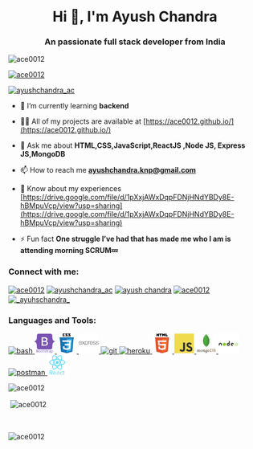 <p align="center" >
 <img src="https://s3.eu-west-1.amazonaws.com/redsys-prod/articles/eac8c6d69d1ce8ce0ff8824d/images/teaserImage_xxxx_croppedTeaserImage.jpg" alt="">

</p>


<h1 align="center">Hi 👋, I'm Ayush Chandra</h1>
<h3 align="center">An passionate full stack developer from India</h3>

<p align="left"> <img src="https://komarev.com/ghpvc/?username=ace0012&label=Profile%20views&color=0e75b6&style=flat" alt="ace0012" /> </p>

<p align="left"> <a href="https://github.com/ryo-ma/github-profile-trophy"><img src="https://github-profile-trophy.vercel.app/?username=ace0012" alt="ace0012" /></a> </p>

<p align="left"> <a href="https://twitter.com/ayushchandra_ac" target="blank"><img src="https://img.shields.io/twitter/follow/ayushchandra_ac?logo=twitter&style=for-the-badge" alt="ayushchandra_ac" /></a> </p>

- 🌱 I’m currently learning **backend**

- 👨‍💻 All of my projects are available at [https://ace0012.github.io/](https://ace0012.github.io/)

- 💬 Ask me about **HTML,CSS,JavaScript,ReactJS ,Node JS, Express JS,MongoDB**

- 📫 How to reach me **ayushchandra.knp@gmail.com**

- 📄 Know about my experiences [https://drive.google.com/file/d/1pXxjAWxDqpFDNjHNdYBDy8E-hBMpuVcp/view?usp=sharing](https://drive.google.com/file/d/1pXxjAWxDqpFDNjHNdYBDy8E-hBMpuVcp/view?usp=sharing)

- ⚡ Fun fact **One struggle I’ve had that has made me who I am is attending morning SCRUM💤**

<h3 align="left">Connect with me:</h3>
<p align="left">
<a href="https://codepen.io/ace0012" target="blank"><img align="center" src="https://raw.githubusercontent.com/rahuldkjain/github-profile-readme-generator/master/src/images/icons/Social/codepen.svg" alt="ace0012" height="30" width="40" /></a>
<a href="https://twitter.com/ayushchandra_ac" target="blank"><img align="center" src="https://raw.githubusercontent.com/rahuldkjain/github-profile-readme-generator/master/src/images/icons/Social/twitter.svg" alt="ayushchandra_ac" height="30" width="40" /></a>
<a href="https://linkedin.com/in/ayush chandra" target="blank"><img align="center" src="https://raw.githubusercontent.com/rahuldkjain/github-profile-readme-generator/master/src/images/icons/Social/linked-in-alt.svg" alt="ayush chandra" height="30" width="40" /></a>
<a href="https://codesandbox.com/ace0012" target="blank"><img align="center" src="https://raw.githubusercontent.com/rahuldkjain/github-profile-readme-generator/master/src/images/icons/Social/codesandbox.svg" alt="ace0012" height="30" width="40" /></a>
<a href="https://instagram.com/_ayuhschandra_" target="blank"><img align="center" src="https://raw.githubusercontent.com/rahuldkjain/github-profile-readme-generator/master/src/images/icons/Social/instagram.svg" alt="_ayuhschandra_" height="30" width="40" /></a>
</p>

<h3 align="left">Languages and Tools:</h3>
<p align="left"> <a href="https://www.gnu.org/software/bash/" target="_blank" rel="noreferrer"> <img src="https://www.vectorlogo.zone/logos/gnu_bash/gnu_bash-icon.svg" alt="bash" width="40" height="40"/> </a> <a href="https://getbootstrap.com" target="_blank" rel="noreferrer"> <img src="https://raw.githubusercontent.com/devicons/devicon/master/icons/bootstrap/bootstrap-plain-wordmark.svg" alt="bootstrap" width="40" height="40"/> </a> <a href="https://www.w3schools.com/css/" target="_blank" rel="noreferrer"> <img src="https://raw.githubusercontent.com/devicons/devicon/master/icons/css3/css3-original-wordmark.svg" alt="css3" width="40" height="40"/> </a> <a href="https://expressjs.com" target="_blank" rel="noreferrer"> <img src="https://raw.githubusercontent.com/devicons/devicon/master/icons/express/express-original-wordmark.svg" alt="express" width="40" height="40"/> </a> <a href="https://git-scm.com/" target="_blank" rel="noreferrer"> <img src="https://www.vectorlogo.zone/logos/git-scm/git-scm-icon.svg" alt="git" width="40" height="40"/> </a> <a href="https://heroku.com" target="_blank" rel="noreferrer"> <img src="https://www.vectorlogo.zone/logos/heroku/heroku-icon.svg" alt="heroku" width="40" height="40"/> </a> <a href="https://www.w3.org/html/" target="_blank" rel="noreferrer"> <img src="https://raw.githubusercontent.com/devicons/devicon/master/icons/html5/html5-original-wordmark.svg" alt="html5" width="40" height="40"/> </a> <a href="https://developer.mozilla.org/en-US/docs/Web/JavaScript" target="_blank" rel="noreferrer"> <img src="https://raw.githubusercontent.com/devicons/devicon/master/icons/javascript/javascript-original.svg" alt="javascript" width="40" height="40"/> </a> <a href="https://www.mongodb.com/" target="_blank" rel="noreferrer"> <img src="https://raw.githubusercontent.com/devicons/devicon/master/icons/mongodb/mongodb-original-wordmark.svg" alt="mongodb" width="40" height="40"/> </a> <a href="https://nodejs.org" target="_blank" rel="noreferrer"> <img src="https://raw.githubusercontent.com/devicons/devicon/master/icons/nodejs/nodejs-original-wordmark.svg" alt="nodejs" width="40" height="40"/> </a> <a href="https://postman.com" target="_blank" rel="noreferrer"> <img src="https://www.vectorlogo.zone/logos/getpostman/getpostman-icon.svg" alt="postman" width="40" height="40"/> </a> <a href="https://reactjs.org/" target="_blank" rel="noreferrer"> <img src="https://raw.githubusercontent.com/devicons/devicon/master/icons/react/react-original-wordmark.svg" alt="react" width="40" height="40"/> </a> </p>

<p><img align="left" src="https://github-readme-stats.vercel.app/api/top-langs?username=ace0012&show_icons=true&locale=en&layout=compact" alt="ace0012" /></p>
<br/>

<p>&nbsp;<img align="center" src="https://github-readme-stats.vercel.app/api?username=ace0012&show_icons=true&locale=en" alt="ace0012" /></p>
<br/>
<p><img align="center" src="https://github-readme-streak-stats.herokuapp.com/?user=ace0012&" alt="ace0012" /></p>
